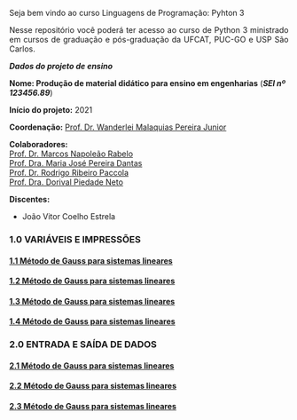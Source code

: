 Seja bem vindo ao curso Linguagens de Programação: Pyhton 3
<p align="justify">Nesse repositório você poderá ter acesso ao curso de Python 3 ministrado em cursos de graduação e pós-graduação da UFCAT, PUC-GO e USP São Carlos.</p> 

_**Dados do projeto de ensino**_  

**Nome: Produção de material didático para ensino em engenharias**  (_**SEI nº 123456.89**_)  

**Início do projeto:** 2021  

**Coordenação:** [Prof. Dr. Wanderlei Malaquias Pereira Junior](http://lattes.cnpq.br/2268506213083114)     

**Colaboradores:**   
[Prof. Dr. Marcos Napoleão Rabelo](http://lattes.cnpq.br/2268506213083114)     
[Prof. Dra. Maria José Pereira Dantas](http://lattes.cnpq.br/2268506213083114)   
[Prof. Dr. Rodrigo Ribeiro Paccola](http://lattes.cnpq.br/2268506213083114)  
[Prof. Dra. Dorival Piedade Neto](http://lattes.cnpq.br/2268506213083114)  

**Discentes:**    
- João Vitor Coelho Estrela    

### 1.0 VARIÁVEIS E IMPRESSÕES
#### [1.1 Método de Gauss para sistemas lineares]()
#### [1.2 Método de Gauss para sistemas lineares]()
#### [1.3 Método de Gauss para sistemas lineares]()
#### [1.4 Método de Gauss para sistemas lineares]()
### 2.0 ENTRADA E SAÍDA DE DADOS
#### [2.1 Método de Gauss para sistemas lineares]()
#### [2.2 Método de Gauss para sistemas lineares]()
#### [2.3 Método de Gauss para sistemas lineares]()
